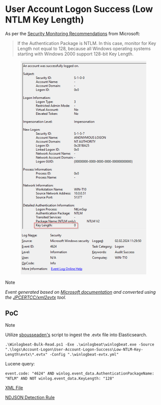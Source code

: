 # User Account Logon Success (Low NTLM Key Length)

As per the [Security Monitoring Recommendations](https://learn.microsoft.com/en-us/windows/security/threat-protection/auditing/event-4624#security-monitoring-recommendations) from Microsoft:
> If the Authentication Package is NTLM. In this case, monitor for Key Length not equal to 128, because all Windows operating systems starting with Windows 2000 support 128-bit Key Length.

<div align="center">
    <img alt="User Account Logon Success (Low NTLM Key Length)" src="/logs/Account-Logon/User-Account-Logon-Success/Low-NTLM-Key-Length/img/Low-NTLM-Key-Length.png" width="80%">
</div>

> [!NOTE]
> *Event generated based on [Microsoft documentation](https://learn.microsoft.com/en-us/windows/security/threat-protection/auditing/event-4624) and converted using the [JPCERTCC/xml2evtx](https://github.com/JPCERTCC/xml2evtx) tool.*

## PoC
> [!NOTE]
> Utilize [sbousseaden's](https://github.com/sbousseaden/EVTX-ATTACK-SAMPLES) script to ingest the .evtx file into Elasticsearch.

```
.\Winlogbeat-Bulk-Read.ps1 -Exe .\winlogbeat\winlogbeat.exe -Source ".\logs\Account-Logon\User-Account-Logon-Success\Low-NTLM-Key-Length\evtx\*.evtx" -Config ".\winlogbeat-evtx.yml"
```

Lucene query:

```
event.code: "4624" AND winlog.event_data.AuthenticationPackageName: "NTLM" AND NOT winlog.event_data.KeyLength: "128"
```

[XML File](/logs/Account-Logon/User-Account-Logon-Success/Low-NTLM-Key-Length/xml/Low-NTLM-Key-Length.xml)

[NDJSON Detection Rule](/logs/Account-Logon/User-Account-Logon-Success/Low-NTLM-Key-Length/ndjson/POC-Low-NTLM-Key-Length.ndjson)